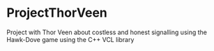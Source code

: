 # ProjectThorVeen
Project with Thor Veen about costless and honest signalling using the Hawk-Dove game using the C++ VCL library
